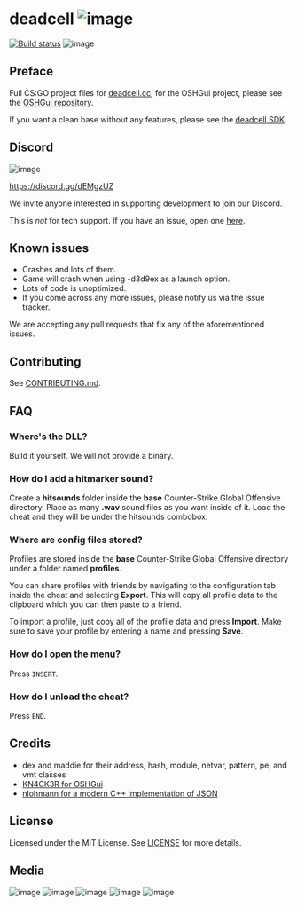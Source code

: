 # deadcell ![image](https://img.shields.io/github/stars/EternityX/DEADCELL-CSGO.svg?style=social) 

[![Build status](https://ci.appveyor.com/api/projects/status/hed52wml7ovx3qxb?svg=true)](https://ci.appveyor.com/project/EternityX/deadcell-csgo) 
![image](https://img.shields.io/github/issues/EternityX/DEADCELL-CSGO.svg) 



## Preface
Full CS:GO project files for [deadcell.cc](https://deadcell.cc/), for the OSHGui project, please see the [OSHGui repository](https://github.com/EternityX/DEADCELL-OSHGUI).

If you want a clean base without any features, please see the [deadcell SDK](https://github.com/alpine971/DEADCELL-SDK).

## Discord
![image](https://img.shields.io/discord/559937792092667904.svg?label=discord&style=for-the-badge)


https://discord.gg/dEMgzUZ

We invite anyone interested in supporting development to join our Discord.

This is *not* for tech support. If you have an issue, open one [here](https://github.com/EternityX/DEADCELL-CSGO/issues/new/choose).

## Known issues
- Crashes and lots of them.
- Game will crash when using -d3d9ex as a launch option.
- Lots of code is unoptimized.
- If you come across any more issues, please notify us via the issue tracker.

We are accepting any pull requests that fix any of the aforementioned issues.

## Contributing
See [CONTRIBUTING.md](https://github.com/EternityX/DEADCELL-CSGO/blob/master/CONTRIBUTING.md).

## FAQ
### Where's the DLL?
Build it yourself. We will not provide a binary.

### How do I add a hitmarker sound?
Create a **hitsounds** folder inside the **base** Counter-Strike Global Offensive directory.
Place as many **.wav** sound files as you want inside of it. Load the cheat and they will be under the hitsounds combobox.

### Where are config files stored?
Profiles are stored inside the **base** Counter-Strike Global Offensive directory under a folder named **profiles**.

You can share profiles with friends by navigating to the configuration tab inside the cheat and selecting **Export**. This will copy all profile data to the clipboard which you can then paste to a friend.

To import a profile, just copy all of the profile data and press **Import**. Make sure to save your profile by entering a name and pressing **Save**.

### How do I open the menu?
Press `INSERT`.

### How do I unload the cheat?
Press `END`.

## Credits 
- dex and maddie for their address, hash, module, netvar, pattern, pe, and vmt classes
- [KN4CK3R for OSHGui](https://github.com/KN4CK3R/OSHGui)
- [nlohmann for a modern C++ implementation of JSON](https://github.com/nlohmann/json)

## License
Licensed under the MIT License. See [LICENSE](https://github.com/EternityX/DEADCELL-CSGO/blob/master/LICENSE) for more details.

## Media
![image](https://i.imgur.com/JcksnA7.png)
![image](https://i.imgur.com/0wAOPPj.png)
![image](https://i.imgur.com/b76kQH2.png)
![image](https://i.imgur.com/4ucjwAg.png)
![image](https://i.imgur.com/q5M8Qx4.png)
